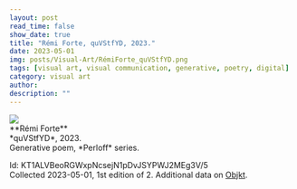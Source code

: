```yaml
---
layout: post
read_time: false
show_date: true
title: "Rémi Forte, quVStfYD, 2023."
date: 2023-05-01
img: posts/Visual-Art/RémiForte_quVStfYD.png
tags: [visual art, visual communication, generative, poetry, digital]
category: visual art
author: 
description: ""
---
```


<img src='./assets/img/posts/Visual-Art/RémiForte_quVStfYD.png'>

<br>
**Rémi Forte**
<br>*quVStfYD*, 2023.
<br>Generative poem, *Perloff* series.

 <div class="page-separator"></div>

Id: KT1ALVBeoRGWxpNcsejN1pDvJSYPWJ2MEg3V/5
<br>Collected 2023-05-01, 1st edition of 2. Additional data on [Objkt](https://objkt.com/tokens/KT1ALVBeoRGWxpNcsejN1pDvJSYPWJ2MEg3V/5).
